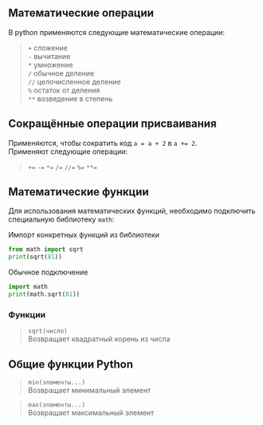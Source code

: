 ## Математические операции
В python применяются следующие математические операции:
> `+` сложение\
> `-` вычитание\
> `*` умножение\
> `/` обычное деление\
> `//` целочисленное деление\
> `%` остаток от деления\
> `**` возведение в степень

## Сокращённые операции присваивания
Применяются, чтобы сократить код `a = a + 2` в `a += 2`.\
Применяют следующие операции:
> `+=` `-=` `*=` `/=` `//=` `%=` `**=`

## Математические функции

Для использования математических функций, необходимо подключить специальную библиотеку `math`:

Импорт конкретных функций из библиотеки
```python
from math import sqrt
print(sqrt(81))
```

Обычное подключение
```python
import math
print(math.sqrt(81))
```

### Функции

> `sqrt(число)`\
> Возвращает квадратный корень из числа

## Общие функции Python

> `min(элементы...)`\
> Возвращает минимальный элемент

> `max(элементы...)`\
> Возвращает максимальный элемент